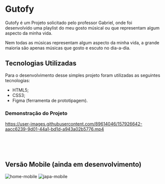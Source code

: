 # Gutofy
Gutofy é um Projeto solicitado pelo professor Gabriel, onde foi desenvolvido uma playlist do meu gosto músical ou 
que representam algum aspecto da minha vida.

Nem todas as músicas representam algum aspecto da minha vida, a grande maioria são apenas músicas que gosto e escuto no dia-a-dia.

##  Tecnologias Utilizadas
Para o desenvolvimento desse simples projeto foram utilizadas as seguintes tecnologias:

- HTML5;<br>
- CSS3;<br>
- Figma (ferramenta de prototipagem).<br>

### Demonstração do Projeto




https://user-images.githubusercontent.com/89614046/157926642-aacc6239-9d01-44a1-bd1d-a943a02b5776.mp4 

<br><br><br>


## Versão Mobile (ainda em desenvolvimento)<br>
![home-mobile](https://user-images.githubusercontent.com/89614046/157928409-53aafa93-6474-4452-ad95-16796e933fd9.png)
![japa-mobile](https://user-images.githubusercontent.com/89614046/157929354-cb8a8421-d2a2-40c3-a37d-726e32e8efb5.png)
